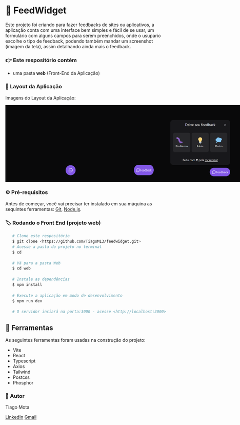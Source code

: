 # :pencil: FeedWidget

  Este projeto foi criando para fazer feedbacks de sites ou aplicativos, a aplicação conta com uma interface bem simples e fácil de se usar, um formulário com alguns campos para serem preenchidos, onde o usupario escolhe o tipo de feedback, podendo também mandar um screenshot (imagem da tela), assim detalhando ainda mais o feedback.

### :point_right: Este respositório contém 

   - uma pasta <strong>web</strong> (Front-End da Aplicação)

### :dart: Layout da Aplicação

Imagens do Layout da Aplicação:

<div style="display: flex">
  <img width="240px" height="240px" title="Feedwidget" src="./src/assets/screens/screen01.png"/>
  <img width="240px" height="240px" title="Feedwidget" src="./src/assets/screens/screen02.png"/>
  <img width="240px" height="240px" title="Opções de feedbacks" src="./src/assets/screens/screen03.png"/>
  <img width="240px" height="240px" title="Formulário de envio" src="./src/assets/screens/screen04.png"/>
</div>


### :gear: Pré-requisitos

Antes de começar, você vai precisar ter instalado em sua máquina as sequintes ferramentas:
[Git](https://git-scm.com), [Node.js](https://nodejs.org/en/).


### :label: Rodando o Front End (projeto web)

```bash 
   # Clone este respositório
   $ git clone <https://github.com/TiagoM13/feedwidget.git>  
   # Acesse a pasta do projeto no terminal
   $ cd 

   # Vá para a pasta Web
   $ cd web

   # Instale as dependências
   $ npm install

   # Execute a aplicação em modo de desenvolvimento
   $ npm run dev

   # O servidor inciará na porta:3000 - acesse <http://localhost:3000>
```

## :wrench: Ferramentas

  As seguintes ferramentas foram usadas na construção do projeto:

  - Vite
  - React
  - Typescript
  - Axios
  - Tailwind
  - Postcss
  - Phosphor

### :boy: Autor 

Tiago Mota

[LinkedIn](https://www.linkedin.com/in/tiago-mota-4690591a8/)
[Gmail](thyagomotha2000@gmail.com)
